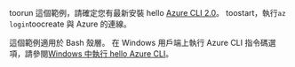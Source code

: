 

toorun 這個範例，請確定您有最新安裝 hello [Azure CLI 2.0](https://docs.microsoft.com/cli/azure/install-azure-cli)。 toostart，執行`az login`toocreate 與 Azure 的連線。

這個範例適用於 Bash 殼層。 在 Windows 用戶端上執行 Azure CLI 指令碼選項，請參閱[Windows 中執行 hello Azure CLI](../articles/virtual-machines/windows/cli-options.md)。

